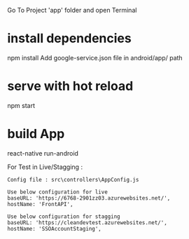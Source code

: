 Go To Project 'app' folder and open Terminal

# install dependencies
npm install
Add google-service.json file in android/app/ path

# serve with hot reload
npm start

# build App
react-native run-android

For Test in Live/Stagging : 

	Config file : src\controllers\AppConfig.js

	Use below configuration for live
	baseURL: 'https://6768-2901zz03.azurewebsites.net/',
	hostName: 'FrontAPI',
	
	Use below configuration for stagging
	baseURL: 'https://cleandevtest.azurewebsites.net/',
	hostName: 'SSOAccountStaging',